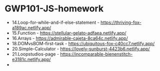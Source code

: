 # GWP101-JS-homework
* 14.Loop-for-while-and-if-else-statement - https://thriving-fox-a189ac.netlify.app/
* 15.Function - https://stellular-gelato-adfaea.netlify.app/
* 16.Arrays - https://admirable-cajeta-8ca64c.netlify.app/
* 18.DOMvsBOM-first-task - https://ubiquitous-fox-c40cc7.netlify.app/
* 20.Simple-Calculator - https://lovely-sunburst-4423b6.netlify.app/
* 21.Loopstudios-page - https://incomparable-bienenstitch-e3181c.netlify.app/
*
